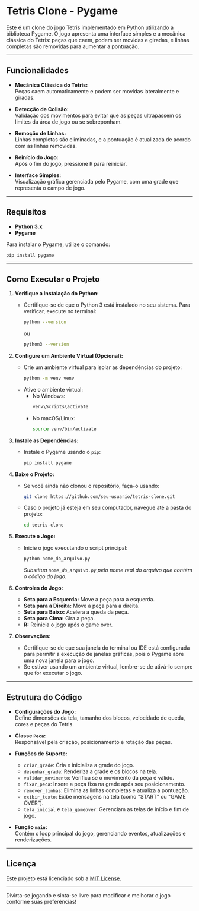 # Tetris Clone - Pygame

Este é um clone do jogo Tetris implementado em Python utilizando a biblioteca Pygame. O jogo apresenta uma interface simples e a mecânica clássica do Tetris: peças que caem, podem ser movidas e giradas, e linhas completas são removidas para aumentar a pontuação.

---

## Funcionalidades

- **Mecânica Clássica do Tetris:**  
  Peças caem automaticamente e podem ser movidas lateralmente e giradas.

- **Detecção de Colisão:**  
  Validação dos movimentos para evitar que as peças ultrapassem os limites da área de jogo ou se sobreponham.

- **Remoção de Linhas:**  
  Linhas completas são eliminadas, e a pontuação é atualizada de acordo com as linhas removidas.

- **Reinício do Jogo:**  
  Após o fim do jogo, pressione `R` para reiniciar.

- **Interface Simples:**  
  Visualização gráfica gerenciada pelo Pygame, com uma grade que representa o campo de jogo.

---

## Requisitos

- **Python 3.x**
- **Pygame**

Para instalar o Pygame, utilize o comando:

```bash
pip install pygame
```

---

## Como Executar o Projeto

1. **Verifique a Instalação do Python:**
   - Certifique-se de que o Python 3 está instalado no seu sistema. Para verificar, execute no terminal:
     ```bash
     python --version
     ```
     ou
     ```bash
     python3 --version
     ```

2. **Configure um Ambiente Virtual (Opcional):**
   - Crie um ambiente virtual para isolar as dependências do projeto:
     ```bash
     python -m venv venv
     ```
   - Ative o ambiente virtual:
     - No Windows:
       ```bash
       venv\Scripts\activate
       ```
     - No macOS/Linux:
       ```bash
       source venv/bin/activate
       ```

3. **Instale as Dependências:**
   - Instale o Pygame usando o `pip`:
     ```bash
     pip install pygame
     ```

4. **Baixe o Projeto:**
   - Se você ainda não clonou o repositório, faça-o usando:
     ```bash
     git clone https://github.com/seu-usuario/tetris-clone.git
     ```
   - Caso o projeto já esteja em seu computador, navegue até a pasta do projeto:
     ```bash
     cd tetris-clone
     ```

5. **Execute o Jogo:**
   - Inicie o jogo executando o script principal:
     ```bash
     python nome_do_arquivo.py
     ```
     *Substitua `nome_do_arquivo.py` pelo nome real do arquivo que contém o código do jogo.*

6. **Controles do Jogo:**
   - **Seta para a Esquerda:** Move a peça para a esquerda.
   - **Seta para a Direita:** Move a peça para a direita.
   - **Seta para Baixo:** Acelera a queda da peça.
   - **Seta para Cima:** Gira a peça.
   - **R:** Reinicia o jogo após o game over.

7. **Observações:**
   - Certifique-se de que sua janela do terminal ou IDE está configurada para permitir a execução de janelas gráficas, pois o Pygame abre uma nova janela para o jogo.
   - Se estiver usando um ambiente virtual, lembre-se de ativá-lo sempre que for executar o jogo.

---

## Estrutura do Código

- **Configurações do Jogo:**  
  Define dimensões da tela, tamanho dos blocos, velocidade de queda, cores e peças do Tetris.

- **Classe `Peca`:**  
  Responsável pela criação, posicionamento e rotação das peças.

- **Funções de Suporte:**
  - `criar_grade`: Cria e inicializa a grade do jogo.
  - `desenhar_grade`: Renderiza a grade e os blocos na tela.
  - `validar_movimento`: Verifica se o movimento da peça é válido.
  - `fixar_peca`: Insere a peça fixa na grade após seu posicionamento.
  - `remover_linhas`: Elimina as linhas completas e atualiza a pontuação.
  - `exibir_texto`: Exibe mensagens na tela (como "START" ou "GAME OVER").
  - `tela_inicial` e `tela_gameover`: Gerenciam as telas de início e fim de jogo.

- **Função `main`:**  
  Contém o loop principal do jogo, gerenciando eventos, atualizações e renderizações.

---

## Licença

Este projeto está licenciado sob a [MIT License](LICENSE).

---

Divirta-se jogando e sinta-se livre para modificar e melhorar o jogo conforme suas preferências!
